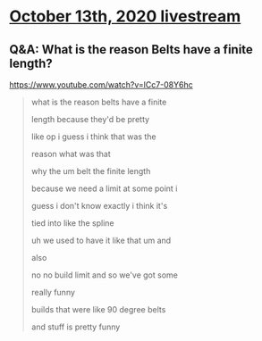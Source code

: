 # [October 13th, 2020 livestream](../2020-10-13.md)
## Q&A: What is the reason Belts have a finite length?
https://www.youtube.com/watch?v=lCc7-08Y6hc
> what is the reason belts have a finite
> 
> length because they'd be pretty
> 
> like op i guess i think that was the
> 
> reason what was that
> 
> why the um belt the finite length
> 
> because we need a limit at some point i
> 
> guess i don't know exactly i think it's
> 
> tied into like the spline
> 
> uh we used to have it like that um and
> 
> also
> 
> no no build limit and so we've got some
> 
> really funny
> 
> builds that were like 90 degree belts
> 
> and stuff is pretty funny
> 
